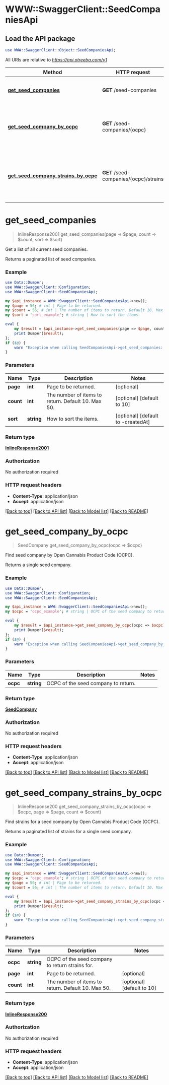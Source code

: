 # WWW::SwaggerClient::SeedCompaniesApi

## Load the API package
```perl
use WWW::SwaggerClient::Object::SeedCompaniesApi;
```

All URIs are relative to *https://api.otreeba.com/v1*

Method | HTTP request | Description
------------- | ------------- | -------------
[**get_seed_companies**](SeedCompaniesApi.md#get_seed_companies) | **GET** /seed-companies | Get a list of all current seed companies.
[**get_seed_company_by_ocpc**](SeedCompaniesApi.md#get_seed_company_by_ocpc) | **GET** /seed-companies/{ocpc} | Find seed company by Open Cannabis Product Code (OCPC).
[**get_seed_company_strains_by_ocpc**](SeedCompaniesApi.md#get_seed_company_strains_by_ocpc) | **GET** /seed-companies/{ocpc}/strains | Find strains for a seed company by Open Cannabis Product Code (OCPC).


# **get_seed_companies**
> InlineResponse2001 get_seed_companies(page => $page, count => $count, sort => $sort)

Get a list of all current seed companies.

Returns a paginated list of seed companies.

### Example 
```perl
use Data::Dumper;
use WWW::SwaggerClient::Configuration;
use WWW::SwaggerClient::SeedCompaniesApi;

my $api_instance = WWW::SwaggerClient::SeedCompaniesApi->new();
my $page = 56; # int | Page to be returned.
my $count = 56; # int | The number of items to return. Default 10. Max 50.
my $sort = 'sort_example'; # string | How to sort the items.

eval { 
    my $result = $api_instance->get_seed_companies(page => $page, count => $count, sort => $sort);
    print Dumper($result);
};
if ($@) {
    warn "Exception when calling SeedCompaniesApi->get_seed_companies: $@\n";
}
```

### Parameters

Name | Type | Description  | Notes
------------- | ------------- | ------------- | -------------
 **page** | **int**| Page to be returned. | [optional] 
 **count** | **int**| The number of items to return. Default 10. Max 50. | [optional] [default to 10]
 **sort** | **string**| How to sort the items. | [optional] [default to -createdAt]

### Return type

[**InlineResponse2001**](InlineResponse2001.md)

### Authorization

No authorization required

### HTTP request headers

 - **Content-Type**: application/json
 - **Accept**: application/json

[[Back to top]](#) [[Back to API list]](../README.md#documentation-for-api-endpoints) [[Back to Model list]](../README.md#documentation-for-models) [[Back to README]](../README.md)

# **get_seed_company_by_ocpc**
> SeedCompany get_seed_company_by_ocpc(ocpc => $ocpc)

Find seed company by Open Cannabis Product Code (OCPC).

Returns a single seed company.

### Example 
```perl
use Data::Dumper;
use WWW::SwaggerClient::Configuration;
use WWW::SwaggerClient::SeedCompaniesApi;

my $api_instance = WWW::SwaggerClient::SeedCompaniesApi->new();
my $ocpc = 'ocpc_example'; # string | OCPC of the seed company to return.

eval { 
    my $result = $api_instance->get_seed_company_by_ocpc(ocpc => $ocpc);
    print Dumper($result);
};
if ($@) {
    warn "Exception when calling SeedCompaniesApi->get_seed_company_by_ocpc: $@\n";
}
```

### Parameters

Name | Type | Description  | Notes
------------- | ------------- | ------------- | -------------
 **ocpc** | **string**| OCPC of the seed company to return. | 

### Return type

[**SeedCompany**](SeedCompany.md)

### Authorization

No authorization required

### HTTP request headers

 - **Content-Type**: application/json
 - **Accept**: application/json

[[Back to top]](#) [[Back to API list]](../README.md#documentation-for-api-endpoints) [[Back to Model list]](../README.md#documentation-for-models) [[Back to README]](../README.md)

# **get_seed_company_strains_by_ocpc**
> InlineResponse200 get_seed_company_strains_by_ocpc(ocpc => $ocpc, page => $page, count => $count)

Find strains for a seed company by Open Cannabis Product Code (OCPC).

Returns a paginated list of strains for a single seed company.

### Example 
```perl
use Data::Dumper;
use WWW::SwaggerClient::Configuration;
use WWW::SwaggerClient::SeedCompaniesApi;

my $api_instance = WWW::SwaggerClient::SeedCompaniesApi->new();
my $ocpc = 'ocpc_example'; # string | OCPC of the seed company to return strains for.
my $page = 56; # int | Page to be returned.
my $count = 56; # int | The number of items to return. Default 10. Max 50.

eval { 
    my $result = $api_instance->get_seed_company_strains_by_ocpc(ocpc => $ocpc, page => $page, count => $count);
    print Dumper($result);
};
if ($@) {
    warn "Exception when calling SeedCompaniesApi->get_seed_company_strains_by_ocpc: $@\n";
}
```

### Parameters

Name | Type | Description  | Notes
------------- | ------------- | ------------- | -------------
 **ocpc** | **string**| OCPC of the seed company to return strains for. | 
 **page** | **int**| Page to be returned. | [optional] 
 **count** | **int**| The number of items to return. Default 10. Max 50. | [optional] [default to 10]

### Return type

[**InlineResponse200**](InlineResponse200.md)

### Authorization

No authorization required

### HTTP request headers

 - **Content-Type**: application/json
 - **Accept**: application/json

[[Back to top]](#) [[Back to API list]](../README.md#documentation-for-api-endpoints) [[Back to Model list]](../README.md#documentation-for-models) [[Back to README]](../README.md)

